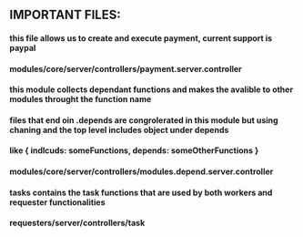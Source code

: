  ## IMPORTANT FILES:
 #### this file allows us to create and execute payment, current support is paypal
 #### modules/core/server/controllers/payment.server.controller
 ####
 #### this module collects dependant functions and makes the avalible to other modules throught the function name
 #### files that end oin .depends are congrolerated in this module but using chaning and the top level includes object under depends
 #### like { indlcuds: someFunctions, depends: someOtherFunctions }
 #### modules/core/server/controllers/modules.depend.server.controller
 ####
 #### tasks contains the task functions that are used by both workers and requester functionalities
 #### requesters/server/controllers/task
 ####
  